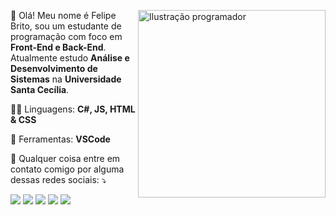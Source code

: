 <div>
  <img align="right" style="float: right" src="https://i.pinimg.com/originals/84/e8/47/84e84792bd2f7489443c4bdbc20e182c.png" alt="Ilustração programador" width="300px" height="300px">

  <p align="left"> 
   🤗 Olá! Meu nome é Felipe Brito, sou um estudante de programação com foco em <strong>Front-End e Back-End</strong>.<br>
   Atualmente estudo <strong>Análise e Desenvolvimento de Sistemas</strong> na <strong>Universidade Santa Cecília</strong>.
  </p>
</div>

<p align="left">
  👨‍💻 Linguagens: <strong>C#, JS, HTML & CSS</strong>
</p>

<p align="left">
  💼 Ferramentas: <strong>VSCode</strong>
</p>

<p align="left">
  💌 Qualquer coisa entre em contato comigo por alguma dessas redes sociais: ⤵️
</p>

<p align="left">
<a href="mailto:lymeicontato@gmail.com" alt="Gmail">
<img src="https://img.shields.io/badge/-Gmail-FF0000?style=flat-square&labelColor=FF0000&logo=gmail&logoColor=white" /></a>

<a href="https://www.linkedin.com/in/felipe-brito-b94721239/" alt="Linkedin">
<img src="https://img.shields.io/badge/-Linkedin-0e76a8?style=flat-square&logo=Linkedin&logoColor=white" /></a>

<a href="https://api.whatsapp.com/send?phone=5513992096141" alt="WhatsApp">
<img src="https://img.shields.io/badge/-WhatsApp-25d366?style=flat-square&labelColor=25d366&logo=whatsapp&logoColor=white"/></a>

<a href="https://www.instagram.com/imlymei/" alt="Instagram">
<img src="https://img.shields.io/badge/-Instagram-DF0174?style=flat-square&labelColor=DF0174&logo=instagram&logoColor=white"/></a>

<a href="https://www.freecodecamp.org/portuguese/Lymei" alt="Free Code Camp">
<img src="https://img.shields.io/badge/-freeCodeCamp-0A0A22?style=flat-square&labelColor=0A0A22&logo=freeCodeCamp&logoColor=white"></a>
</p>  
